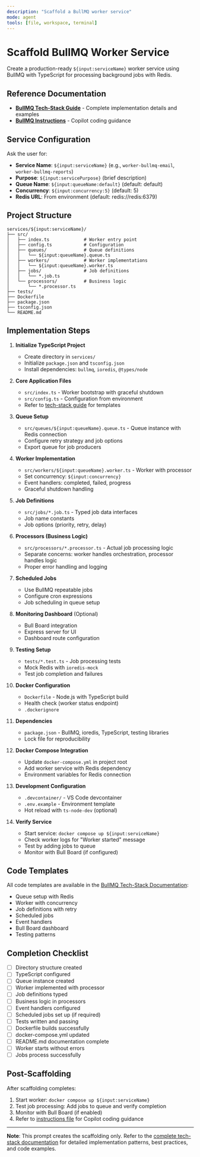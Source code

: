 ```yaml
---
description: "Scaffold a BullMQ worker service"
mode: agent
tools: [file, workspace, terminal]
---
```


# Scaffold BullMQ Worker Service

Create a production-ready `${input:serviceName}` worker service using BullMQ with TypeScript for processing background jobs with Redis.

## Reference Documentation

- **[BullMQ Tech-Stack Guide](../../../../docs/tech-stacks/workers/bullmq.md)** - Complete implementation details and examples
- **[BullMQ Instructions](../instructions/service-worker-bullmq.instructions.md)** - Copilot coding guidance

## Service Configuration

Ask the user for:
- **Service Name**: `${input:serviceName}` (e.g., `worker-bullmq-email`, `worker-bullmq-reports`)
- **Purpose**: `${input:servicePurpose}` (brief description)
- **Queue Name**: `${input:queueName:default}` (default: default)
- **Concurrency**: `${input:concurrency:5}` (default: 5)
- **Redis URL**: From environment (default: redis://redis:6379)

## Project Structure

```
services/${input:serviceName}/
├── src/
│   ├── index.ts             # Worker entry point
│   ├── config.ts            # Configuration
│   ├── queues/              # Queue definitions
│   │   └── ${input:queueName}.queue.ts
│   ├── workers/             # Worker implementations
│   │   └── ${input:queueName}.worker.ts
│   ├── jobs/                # Job definitions
│   │   └── *.job.ts
│   └── processors/          # Business logic
│       └── *.processor.ts
├── tests/
├── Dockerfile
├── package.json
├── tsconfig.json
└── README.md
```

## Implementation Steps

1. **Initialize TypeScript Project**
   - Create directory in `services/`
   - Initialize `package.json` and `tsconfig.json`
   - Install dependencies: `bullmq`, `ioredis`, `@types/node`

2. **Core Application Files**
   - `src/index.ts` - Worker bootstrap with graceful shutdown
   - `src/config.ts` - Configuration from environment
   - Refer to [tech-stack guide](../../../../docs/tech-stacks/workers/bullmq.md#quick-start) for templates

3. **Queue Setup**
   - `src/queues/${input:queueName}.queue.ts` - Queue instance with Redis connection
   - Configure retry strategy and job options
   - Export queue for job producers

4. **Worker Implementation**
   - `src/workers/${input:queueName}.worker.ts` - Worker with processor
   - Set concurrency: `${input:concurrency}`
   - Event handlers: completed, failed, progress
   - Graceful shutdown handling

5. **Job Definitions**
   - `src/jobs/*.job.ts` - Typed job data interfaces
   - Job name constants
   - Job options (priority, retry, delay)

6. **Processors (Business Logic)**
   - `src/processors/*.processor.ts` - Actual job processing logic
   - Separate concerns: worker handles orchestration, processor handles logic
   - Proper error handling and logging

7. **Scheduled Jobs**
   - Use BullMQ repeatable jobs
   - Configure cron expressions
   - Job scheduling in queue setup

8. **Monitoring Dashboard** (Optional)
   - Bull Board integration
   - Express server for UI
   - Dashboard route configuration

9. **Testing Setup**
   - `tests/*.test.ts` - Job processing tests
   - Mock Redis with `ioredis-mock`
   - Test job completion and failures

10. **Docker Configuration**
    - `Dockerfile` - Node.js with TypeScript build
    - Health check (worker status endpoint)
    - `.dockerignore`

11. **Dependencies**
    - `package.json` - BullMQ, ioredis, TypeScript, testing libraries
    - Lock file for reproducibility

12. **Docker Compose Integration**
    - Update `docker-compose.yml` in project root
    - Add worker service with Redis dependency
    - Environment variables for Redis connection

13. **Development Configuration**
    - `.devcontainer/` - VS Code devcontainer
    - `.env.example` - Environment template
    - Hot reload with `ts-node-dev` (optional)

14. **Verify Service**
    - Start service: `docker compose up ${input:serviceName}`
    - Check worker logs for "Worker started" message
    - Test by adding jobs to queue
    - Monitor with Bull Board (if configured)

## Code Templates

All code templates are available in the [BullMQ Tech-Stack Documentation](../../../../docs/tech-stacks/workers/bullmq.md):
- Queue setup with Redis
- Worker with concurrency
- Job definitions with retry
- Scheduled jobs
- Event handlers
- Bull Board dashboard
- Testing patterns

## Completion Checklist

- [ ] Directory structure created
- [ ] TypeScript configured
- [ ] Queue instance created
- [ ] Worker implemented with processor
- [ ] Job definitions typed
- [ ] Business logic in processors
- [ ] Event handlers configured
- [ ] Scheduled jobs set up (if required)
- [ ] Tests written and passing
- [ ] Dockerfile builds successfully
- [ ] docker-compose.yml updated
- [ ] README.md documentation complete
- [ ] Worker starts without errors
- [ ] Jobs process successfully

## Post-Scaffolding

After scaffolding completes:
1. Start worker: `docker compose up ${input:serviceName}`
2. Test job processing: Add jobs to queue and verify completion
3. Monitor with Bull Board (if enabled)
4. Refer to [instructions file](../instructions/service-worker-bullmq.instructions.md) for Copilot coding guidance

---

**Note**: This prompt creates the scaffolding only. Refer to the [complete tech-stack documentation](../../../../docs/tech-stacks/workers/bullmq.md) for detailed implementation patterns, best practices, and code examples.

